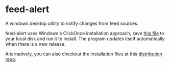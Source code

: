feed-alert
=========

A windows desktop utility to notify changes from feed sources.

feed-alert uses Windows's ClickOnce installation approach, save 
<a href="https://github.com/mdyang/soft-distrib/raw/master/feed-alert/feed-alert.application">this file</a> 
to your local disk and run it to install. The program updates itself automatically when there is a new release. 

Alternatively, you can also checkout the installation files at this <a href="https://github.com/mdyang/soft-distrib">distribution repo</a>.